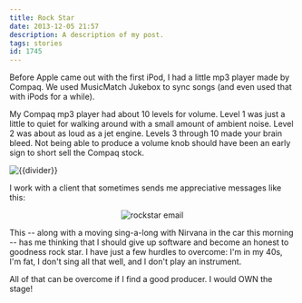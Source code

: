 ```yaml
---
title: Rock Star
date: 2013-12-05 21:57
description: A description of my post.
tags: stories
id: 1745
---
```

Before Apple came out with the first iPod, I had a little mp3 player made by Compaq.  We used MusicMatch Jukebox to sync songs (and even used that with iPods for a while).

My Compaq mp3 player had about 10 levels for volume.  Level 1 was just a little to quiet for walking around with a small amount of ambient noise.  Level 2 was about as loud as a jet engine.  Levels 3 through 10 made your brain bleed.  Not being able to produce a volume knob should have been an early sign to short sell the Compaq stock.

<img src="/img/greenline.gif" class="greenline" alt="{{divider}}" />

I work with a client that sometimes sends me appreciative messages like this:

<p style="margin-left: auto; margin-right: auto; text-align: center;"><img alt="rockstar email" src="/img/rockstar.jpg"/></p>

This -- along with a moving sing-a-long with Nirvana in the car this morning -- has me thinking that I should give up software and become an honest to goodness rock star.  I have just a few hurdles to overcome:  I'm in my 40s, I'm fat, I don't sing all that well, and I don't play an instrument.  

All of that can be overcome if I find a good producer.  I would OWN the stage!